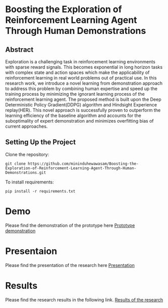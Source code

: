 # Boosting the Exploration of Reinforcement Learning Agent Through Human Demonstrations

## Abstract

Exploration is a challenging task in reinforcement learning environments with sparse reward signals. This becomes exponential in long horizon tasks with complex state and action spaces which make the applicability of reinforcement learning in real world problems out of practical use. In this research work, we introduce a novel learning from demonstration approach to address this problem by combining human expertise and speed up the training process by minimizing the ignorant learning process of the reinforcement learning agent. The proposed method is built upon the Deep Deterministic Policy Gradient(DDPG) algorithm and Hindsight Experience replay(HER). This novel approach is successfully proven to outperform the learning efficiency of the baseline algorithm and accounts for the suboptimality of expert demonstration and minimizes overfitting bias of current approaches.

## Setting Up the Project

Clone the repository:

```setup
git clone https://github.com/mininduhewawasam/Boosting-the-Exploration-of-Reinforcement-Learning-Agent-Through-Human-Demonstrations.git
```

To install requirements:

```setup
pip install -r requirements.txt
```

# Demo

Please find the demonstration of the prototype here
[Prototype demonstration](https://youtu.be/YTKjYaD3ntw)

# Presentaion

Please find the presentation of the research here
[Presentation](https://www.youtube.com/watch?v=ri-LCkBrwQA)

# Results

Please find the research results in the following link. 
[Results of the research](https://www.researchgate.net/publication/353143435_Boosting_The_Exploration_of_Reinforcement_Learning_Agent_Through_Human_Demonstrations)
